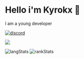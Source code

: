 # Hello i'm Kyrokx 👋

 I am a young developer
 
 [![discord](https://discord.com/api/guilds/824361195444109323/widget.png)](https://discord.gg/tYsp96xjZG)



![](https://komarev.com/ghpvc/?username=Kyrokx&style=flat&color=yellow)

![langStats](https://github-readme-stats.vercel.app/api/top-langs/?username=Kyrokx&theme=radical&border_radius=30px)
![rankStats](https://github-readme-stats.vercel.app/api?username=Kyrokx&count_private=true&show_icons=true&theme=onedark&border_radius=30px)
